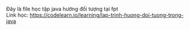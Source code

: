 Đây là file học tập java hướng đối tượng tại fpt  
Link học: https://codelearn.io/learning/lap-trinh-huong-doi-tuong-trong-java 
